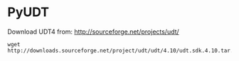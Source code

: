 PyUDT
=====
Download UDT4 from: http://sourceforge.net/projects/udt/
    
    wget http://downloads.sourceforge.net/project/udt/udt/4.10/udt.sdk.4.10.tar.gz
